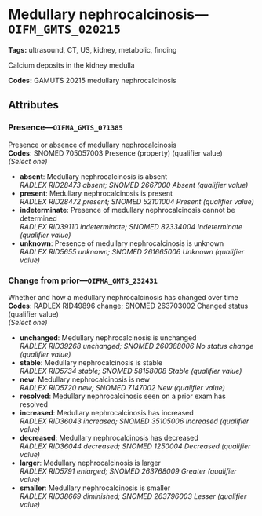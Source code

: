 # Medullary nephrocalcinosis—`OIFM_GMTS_020215`

**Tags:** ultrasound, CT, US, kidney, metabolic, finding

Calcium deposits in the kidney medulla

**Codes:** GAMUTS 20215 medullary nephrocalcinosis

## Attributes

### Presence—`OIFMA_GMTS_071385`

Presence or absence of medullary nephrocalcinosis  
**Codes**: SNOMED 705057003 Presence (property) (qualifier value)  
*(Select one)*

- **absent**: Medullary nephrocalcinosis is absent  
_RADLEX RID28473 absent; SNOMED 2667000 Absent (qualifier value)_
- **present**: Medullary nephrocalcinosis is present  
_RADLEX RID28472 present; SNOMED 52101004 Present (qualifier value)_
- **indeterminate**: Presence of medullary nephrocalcinosis cannot be determined  
_RADLEX RID39110 indeterminate; SNOMED 82334004 Indeterminate (qualifier value)_
- **unknown**: Presence of medullary nephrocalcinosis is unknown  
_RADLEX RID5655 unknown; SNOMED 261665006 Unknown (qualifier value)_

### Change from prior—`OIFMA_GMTS_232431`

Whether and how a medullary nephrocalcinosis has changed over time  
**Codes**: RADLEX RID49896 change; SNOMED 263703002 Changed status (qualifier value)  
*(Select one)*

- **unchanged**: Medullary nephrocalcinosis is unchanged  
_RADLEX RID39268 unchanged; SNOMED 260388006 No status change (qualifier value)_
- **stable**: Medullary nephrocalcinosis is stable  
_RADLEX RID5734 stable; SNOMED 58158008 Stable (qualifier value)_
- **new**: Medullary nephrocalcinosis is new  
_RADLEX RID5720 new; SNOMED 7147002 New (qualifier value)_
- **resolved**: Medullary nephrocalcinosis seen on a prior exam has resolved  
- **increased**: Medullary nephrocalcinosis has increased  
_RADLEX RID36043 increased; SNOMED 35105006 Increased (qualifier value)_
- **decreased**: Medullary nephrocalcinosis has decreased  
_RADLEX RID36044 decreased; SNOMED 1250004 Decreased (qualifier value)_
- **larger**: Medullary nephrocalcinosis is larger  
_RADLEX RID5791 enlarged; SNOMED 263768009 Greater (qualifier value)_
- **smaller**: Medullary nephrocalcinosis is smaller  
_RADLEX RID38669 diminished; SNOMED 263796003 Lesser (qualifier value)_